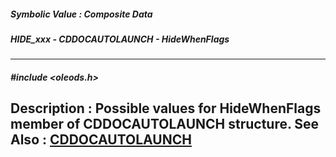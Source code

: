 ##### Symbolic Value : Composite Data
##### HIDE_xxx - CDDOCAUTOLAUNCH - HideWhenFlags
---
##### #include <oleods.h>
**Description :**
Possible values for HideWhenFlags member of CDDOCAUTOLAUNCH structure.
**See Also :**
[CDDOCAUTOLAUNCH](D:/md_files/CDDOCAUTOLAUNCH.md)
---
